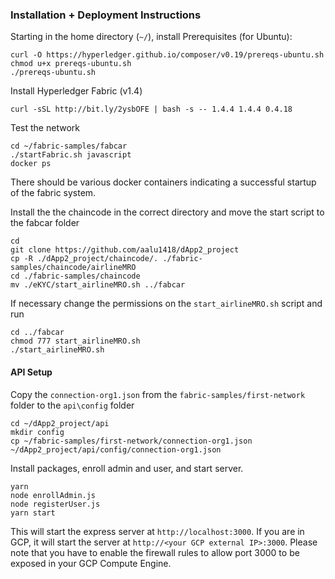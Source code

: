 ### Installation + Deployment Instructions
Starting in the home directory (`~/`), install Prerequisites (for Ubuntu):
```
curl -O https://hyperledger.github.io/composer/v0.19/prereqs-ubuntu.sh
chmod u+x prereqs-ubuntu.sh
./prereqs-ubuntu.sh
```

Install Hyperledger Fabric (v1.4)
```
curl -sSL http://bit.ly/2ysbOFE | bash -s -- 1.4.4 1.4.4 0.4.18
```

Test the network
```
cd ~/fabric-samples/fabcar
./startFabric.sh javascript
docker ps
```
There should be various docker containers indicating a successful startup of the fabric system.

Install the the chaincode in the correct directory and move the start script to the fabcar folder
```
cd
git clone https://github.com/aalu1418/dApp2_project
cp -R ./dApp2_project/chaincode/. ./fabric-samples/chaincode/airlineMRO
cd ./fabric-samples/chaincode
mv ./eKYC/start_airlineMRO.sh ../fabcar
```
If necessary change the permissions on the `start_airlineMRO.sh` script and run
```
cd ../fabcar
chmod 777 start_airlineMRO.sh
./start_airlineMRO.sh
```

#### API Setup
Copy the `connection-org1.json` from the `fabric-samples/first-network` folder to the `api\config` folder
```
cd ~/dApp2_project/api
mkdir config
cp ~/fabric-samples/first-network/connection-org1.json ~/dApp2_project/api/config/connection-org1.json
```
Install packages, enroll admin and user, and start server.
```
yarn
node enrollAdmin.js
node registerUser.js
yarn start
```
This will start the express server at `http://localhost:3000`. If you are in GCP, it will start the server at `http://<your GCP external IP>:3000`. Please note that you have to enable the firewall rules to allow port 3000 to be exposed in your GCP Compute Engine.

